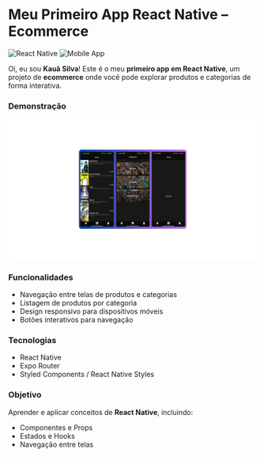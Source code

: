 # Meu Primeiro App React Native – Ecommerce

![React Native](https://img.shields.io/badge/React_Native-20232A?style=for-the-badge\&logo=react) ![Mobile App](https://img.shields.io/badge/Mobile-App-blue?style=for-the-badge)

Oi, eu sou **Kauã Silva**! Este é o meu **primeiro app em React Native**, um projeto de **ecommerce** onde você pode explorar produtos e categorias de forma interativa.

### Demonstração

![Demo App](assets/telas.png)


### Funcionalidades

- Navegação entre telas de produtos e categorias
- Listagem de produtos por categoria
- Design responsivo para dispositivos móveis
- Botões interativos para navegação

### Tecnologias

- React Native
- Expo Router
- Styled Components / React Native Styles

### Objetivo

Aprender e aplicar conceitos de **React Native**, incluindo:

- Componentes e Props
- Estados e Hooks
- Navegação entre telas


